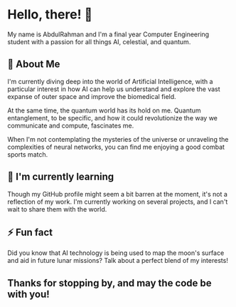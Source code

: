 # Hello, there! 👋

My name is AbdulRahman and I'm a final year Computer Engineering student with a passion for all things AI, celestial, and quantum. 

## 🚀 About Me 

I'm currently diving deep into the world of Artificial Intelligence, with a particular interest in how AI can help us understand and explore the vast expanse of outer space and improve the biomedical field. 

At the same time, the quantum world has its hold on me. Quantum entanglement, to be specific, and how it could revolutionize the way we communicate and compute, fascinates me.

When I'm not contemplating the mysteries of the universe or unraveling the complexities of neural networks, you can find me enjoying a good combat sports match. 

## 🌱 I'm currently learning 

Though my GitHub profile might seem a bit barren at the moment, it's not a reflection of my work. I'm currently working on several projects, and I can't wait to share them with the world.  

## ⚡ Fun fact 

Did you know that AI technology is being used to map the moon's surface and aid in future lunar missions? Talk about a perfect blend of my interests! 

## Thanks for stopping by, and may the code be with you!

